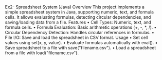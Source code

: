 Ex2-  Spreadsheet System (Java)
Overview
This project implements a simple spreadsheet system in Java, supporting numeric, text, and formula cells.
It allows evaluating formulas, detecting circular dependencies, and saving/loading data from a file.
Features
	• Cell Types: Numeric, text, and formula cells.
	• Formula Evaluation: Basic arithmetic operations (+, -, *, /).
	• Circular Dependency Detection: Handles circular references in formulas.
	• File I/O: Save and load the spreadsheet in CSV format.
Usage
	• Set cell values using set(x, y, value).
	• Evaluate formulas automatically with eval().
	• Save spreadsheet to a file with save("filename.csv").
	• Load a spreadsheet from a file with load("filename.csv").

